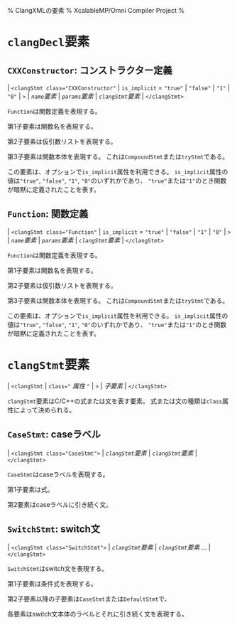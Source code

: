% ClangXMLの要素
% XcalableMP/Omni Compiler Project
%

# `clangDecl`要素

## `CXXConstructor`: コンストラクター定義

| `<clangStmt class="CXXConstructor"`
|    `is_implicit` = `"true"` | `"false"` | `"1"` | `"0"`
|  `>`
|   _`name`要素_
|   _`params`要素_
|   _`clangStmt`要素_
| `</clangStmt>`

`Function`は関数定義を表現する。

第1子要素は関数名を表現する。

第2子要素は仮引数リストを表現する。

第3子要素は関数本体を表現する。
これは`CompoundStmt`または`tryStmt`である。

この要素は、オプションで`is_implicit`属性を利用できる。
`is_implicit`属性の値は`"true"`, `"false"`, `"1"`, `"0"`のいずれかであり、
`"true"`または`"1"`のとき関数が暗黙に定義されたことを表す。

## `Function`: 関数定義

| `<clangStmt class="Function"`
|    `is_implicit` = `"true"` | `"false"` | `"1"` | `"0"`
|  `>`
|   _`name`要素_
|   _`params`要素_
|   _`clangStmt`要素_
| `</clangStmt>`

`Function`は関数定義を表現する。

第1子要素は関数名を表現する。

第2子要素は仮引数リストを表現する。

第3子要素は関数本体を表現する。
これは`CompoundStmt`または`tryStmt`である。

この要素は、オプションで`is_implicit`属性を利用できる。
`is_implicit`属性の値は`"true"`, `"false"`, `"1"`, `"0"`のいずれかであり、
`"true"`または`"1"`のとき関数が暗黙に定義されたことを表す。


# `clangStmt`要素

| `<clangStmt`
|   `class="` _属性_ `"`
| `>`
| _子要素_
| `</clangStmt>`

`clangStmt`要素はC/C++の式または文を表す要素。
式または文の種類は`class`属性によって決められる。

## `CaseStmt`: caseラベル

| `<clangStmt class="CaseStmt">`
|   _`clangStmt`要素_
|   _`clangStmt`要素_
| `</clangStmt>`

`CaseStmt`はcaseラベルを表現する。

第1子要素は式。

第2要素はcaseラベルに引き続く文。

## `SwitchStmt`: switch文

| `<clangStmt class="SwitchStmt">`
|   _`clangStmt`要素_
|   _`clangStmt`要素_ ...
| `</clangStmt>`

`SwitchStmt`はswitch文を表現する。

第1子要素は条件式を表現する。

第2子要素以降の子要素は`CaseStmt`または`DefaultStmt`で、

各要素はswitch文本体のラベルとそれに引き続く文を表現する。
